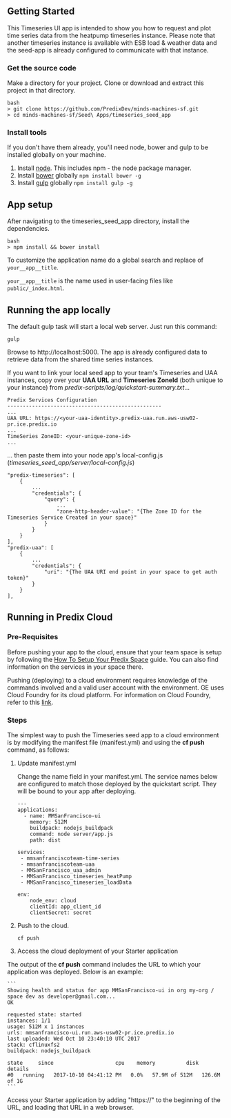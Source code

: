 ## Getting Started

This Timeseries UI app is intended to show you how to request and plot time series data from the heatpump timeseries instance. Please note that another timeseries instance is available with ESB load & weather data and the seed-app is already configured to communicate with that instance.

### Get the source code
Make a directory for your project. Clone or download and extract this project in that directory.

```
bash
> git clone https://github.com/PredixDev/minds-machines-sf.git
> cd minds-machines-sf/Seed\ Apps/timeseries_seed_app
```

### Install tools
If you don't have them already, you'll need node, bower and gulp to be installed globally on your machine.  

1. Install [node](https://nodejs.org/en/download/).  This includes npm - the node package manager.  
2. Install [bower](https://bower.io/) globally `npm install bower -g`  
3. Install [gulp](http://gulpjs.com/) globally `npm install gulp -g`  

## App setup

After navigating to the timeseries_seed_app directory, install the dependencies.

```
bash
> npm install && bower install
```

To customize the application name do a global search and
replace of `your__app__title`.

`your__app__title` is the name used in user-facing files like `public/_index.html`.

## Running the app locally
The default gulp task will start a local web server.  Just run this command:
```
gulp
```
Browse to http://localhost:5000.
The app is already configured data to retrieve data from the shared time series instances.

If you want to link your local seed app to your team's Timeseries and UAA instances, copy over your **UAA URL** and **Timeseries ZoneId** (both unique to your instance) from *predix-scripts/log/quickstart-summary.txt*...

```
Predix Services Configuration
--------------------------------------------------
...
UAA URL: https://<your-uaa-identity>.predix-uaa.run.aws-usw02-pr.ice.predix.io
...
TimeSeries ZoneID: <your-unique-zone-id>
...
```
... then paste them into your node app's local-config.js (*timeseries_seed_app/server/local-config.js*)

```
"predix-timeseries": [
    {
        ...
        "credentials": {
            "query": {
                ...
                "zone-http-header-value": "{The Zone ID for the Timeseries Service Created in your space}"
            }
        }
    }
],
"predix-uaa": [
    {
        ...
        "credentials": {
            "uri": "{The UAA URI end point in your space to get auth token}"
        }
    }
],
```

## Running in Predix Cloud

### Pre-Requisites
Before pushing your app to the cloud, ensure that your team space is setup by following the [How To Setup Your Predix Space](https://github.com/PredixDev/minds-machines-sf/blob/master/How%20To%20Setup%20Your%20Predix%20Space.md) guide. You can also find information on the services in your space there.

Pushing (deploying) to a cloud environment requires knowledge of the commands involved and a valid user account with the environment.  GE uses Cloud Foundry for its cloud platform.  For information on Cloud Foundry, refer to this [link](http://docs.cloudfoundry.org/cf-cli/index.html).


### Steps
The simplest way to push the Timeseries seed app to a cloud environment is by modifying the manifest file (manifest.yml) and using the **cf push** command, as follows:

1. Update manifest.yml

    Change the name field in your manifest.yml.
    The service names below are configured to match those deployed by the quickstart script. They will be bound to your app after deploying.
    ```
    ---
    applications:
      - name: MMSanFrancisco-ui
        memory: 512M
        buildpack: nodejs_buildpack
        command: node server/app.js
        path: dist

    services:
     - mmsanfranciscoteam-time-series
     - mmsanfranciscoteam-uaa
     - MMSanFrancisco_uaa_admin
     - MMSanFrancisco_timeseries_heatPump
     - MMSanFrancisco_timeseries_loadData

    env:
        node_env: cloud
        clientId: app_client_id
        clientSecret: secret

    ```

2. Push to the cloud.

    ```
    cf push
    ```

3. Access the cloud deployment of your Starter application

  The output of the **cf push** command includes the URL to which your application was deployed.  Below is an example:

    ```
    Showing health and status for app MMSanFrancisco-ui in org my-org / space dev as developer@gmail.com...
    OK

    requested state: started
    instances: 1/1
    usage: 512M x 1 instances
    urls: mmsanfrancisco-ui.run.aws-usw02-pr.ice.predix.io
    last uploaded: Wed Oct 10 23:40:10 UTC 2017
    stack: cflinuxfs2
    buildpack: nodejs_buildpack

    state     since                    cpu    memory          disk           details
    #0   running   2017-10-10 04:41:12 PM   0.0%   57.9M of 512M   126.6M of 1G
    ```  

  Access your Starter application by adding "https://" to the beginning of the URL, and loading that URL in a web browser.
